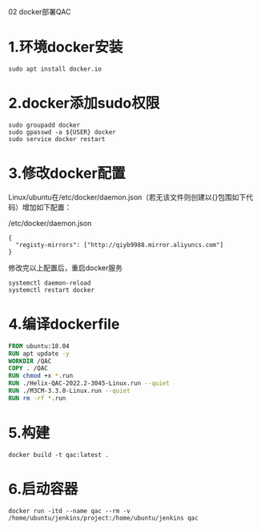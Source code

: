 02 docker部署QAC


# 1.环境docker安装

```shell
sudo apt install docker.io
```

# 2.docker添加sudo权限

```shell
sudo groupadd docker
sudo gpasswd -a ${USER} docker
sudo service docker restart
```

# 3.修改docker配置

Linux/ubuntu在/etc/docker/daemon.json（若无该文件则创建以{}包围如下代码）增加如下配置：

/etc/docker/daemon.json

```shell
{
  "registy-mirrors": ["http://qiyb9988.mirror.aliyuncs.com"]
}
```

修改完以上配置后，重启docker服务

```shell
systemctl daemon-reload
systemctl restart docker
```

# 4.编译dockerfile

```dockerfile
FROM ubuntu:18.04
RUN apt update -y
WORKDIR /QAC
COPY . /QAC
RUN chmod +x *.run
RUN ./Helix-QAC-2022.2-3045-Linux.run --quiet
RUN ./M3CM-3.3.0-Linux.run --quiet
RUN rm -rf *.run
```

# 5.构建

```shell
docker build -t qac:latest .
```

# 6.启动容器

```shell
docker run -itd --name qac --rm -v /home/ubuntu/jenkins/project:/home/ubuntu/jenkins qac
```

